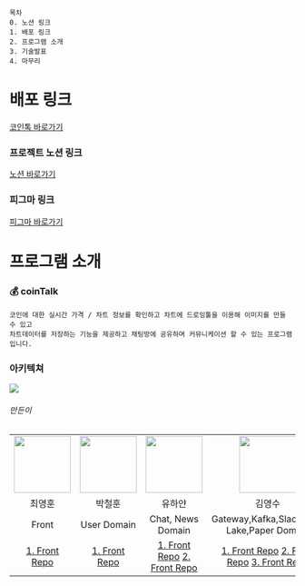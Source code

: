 ```
목차
0. 노션 링크
1. 배포 링크
2. 프로그램 소개
3. 기술발표
4. 마무리
```

# 배포 링크

[코인톡 바로가기](https://cointalk.wachsenhaus.com)

### 프로젝트 노션 링크

[노션 바로가기](https://sprinkle-harmony-6dc.notion.site/SR-4ba2051778e14db6b845284ebb0bff17)

### 피그마 링크

[피그마 바로가기](https://www.figma.com/proto/ONa4Cdcphe8xCPxzgPSGVV/bitthumb-frontend?page-id=0%3A1&node-id=85%3A2898&viewport=241%2C48%2C0.35&scaling=scale-down&starting-point-node-id=66%3A1226)


# 프로그램 소개

### 💰 coinTalk
```
코인에 대한 실시간 가격 / 차트 정보를 확인하고 차트에 드로잉툴을 이용해 이미지를 만들 수 있고
차트데이터를 저장하는 기능을 제공하고 채팅방에 공유하며 커뮤니케이션 할 수 있는 프로그램입니다.
```

### 아키텍쳐
<img src="https://user-images.githubusercontent.com/59411545/168255526-dd05aabf-9ae4-4354-bb06-878103b6c5e3.png" widht="400px" />


###### 만든이
<table>
    <tr>
        <td align="center">
            <a href="https://github.com/"><img  width="100px" src="https://avatars.githubusercontent.com/u/59411545?v=4" /></a>
        </td>
        <td align="center">
            <a href="https://github.com/"><img  width="100px" src="https://avatars.githubusercontent.com/u/57323359?v=4" /></a>
        </td>
        <td align="center">
            <a href="https://github.com/"><img  width="100px" src="https://avatars.githubusercontent.com/u/73471529?v=4" /></a>
        </td>
        <td align="center">
            <a href="https://github.com/"><img  width="100px" src="https://avatars.githubusercontent.com/u/53042885?v=4" /></a>
        </td>  
    </tr>
    <tr>
        <td align="center">최영훈</td>
        <td align="center">박철훈</td>
        <td align="center">유하얀</td>
        <td align="center">김영수</td>
    </tr>
    <tr>
        <td align="center">Front</td>
        <td align="center">User Domain</td>
        <td align="center">Chat, News Domain</td>
        <td align="center">Gateway,Kafka,Slack,Data Lake,Paper Domain</td>
    </tr>
    <tr>
        <td align="center">
            <a href="https://github.com/dduckddack-coinTalk/front">1. Front Repo</a> 
        </td>
        <td align="center">
            <a href="https://github.com/dduckddack-coinTalk/front">1. Front Repo</a> 
        </td>
        <td align="center">
            <a href="https://github.com/dduckddack-coinTalk/front">1. Front Repo</a> 
            <a href="https://github.com/dduckddack-coinTalk/front">2. Front Repo</a> 
        </td>
        <td align="center">
            <a href="https://github.com/dduckddack-coinTalk/front">1. Front Repo</a> 
            <a href="https://github.com/dduckddack-coinTalk/front">2. Front Repo</a> 
            <a href="https://github.com/dduckddack-coinTalk/front">3. Front Repo</a> 
        </td>
    </tr>
</table>
